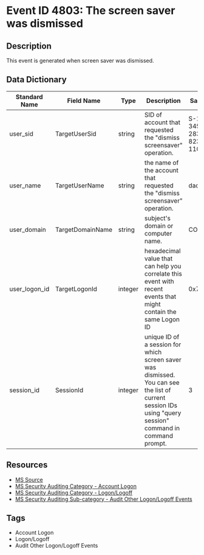 # Event ID 4803: The screen saver was dismissed

## Description
This event is generated when screen saver was dismissed.

## Data Dictionary
|Standard Name|Field Name|Type|Description|Sample Value|
|---|---|---|---|---|
|user_sid|TargetUserSid|string|SID of account that requested the "dismiss screensaver" operation.|S-1-5-21-3457937927-2839227994-823803824-1104<|
|user_name|TargetUserName|string|the name of the account that requested the "dismiss screensaver" operation.|dadmin<|
|user_domain|TargetDomainName|string|subject's domain or computer name.|CONTOSO<|
|user_logon_id|TargetLogonId|integer|hexadecimal value that can help you correlate this event with recent events that might contain the same Logon ID|0x759a9|
|session_id|SessionId|integer|unique ID of a session for which screen saver was dismissed. You can see the list of current session IDs using "query session" command in command prompt.|3|

## Resources
* [MS Source](https://github.com/MicrosoftDocs/windows-itpro-docs/blob/master/windows/security/threat-protection/auditing/event-4803.md)
* [MS Security Auditing Category - Account Logon](https://docs.microsoft.com/en-us/windows/security/threat-protection/auditing/advanced-security-audit-policy-settings#account-logon)
* [MS Security Auditing Category - Logon/Logoff](https://docs.microsoft.com/en-us/windows/security/threat-protection/auditing/advanced-security-audit-policy-settings#logonlogoff)
* [MS Security Auditing Sub-category - Audit Other Logon/Logoff Events](https://github.com/MicrosoftDocs/windows-itpro-docs/tree/master/windows/security/threat-protection/auditing/audit-other-logon/logoff-events.md)

## Tags
* Account Logon
* Logon/Logoff
* Audit Other Logon/Logoff Events